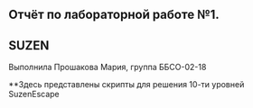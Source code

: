 ## Отчёт по лабораторной работе №1.
## SUZEN

Выполнила Прошакова Мария, группа ББСО-02-18

**Здесь представлены скрипты для решения 10-ти уровней SuzenEscape
